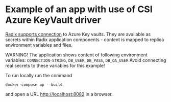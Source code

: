 # Example of an app with use of CSI Azure KeyVault driver

[Radix supports connection]([https://radix.equinor.com/guides/azure-key-vaults/) to Azure Key vaults. They are available as secrets within Radix application components - content is mapped to replica environment variables and files.

WARNING! The application shows content of following environment variables: 
`CONNECTION-STRING`, `DB_USER`, `DB_PASS`, `DB_QA_USER`
Avoid connecting real secrets to these variables for this example!

To run locally run the command
```
docker-compose up --build
```
and open a URL [http://localhost:8082](http://localhost:8082) in a browser. 
